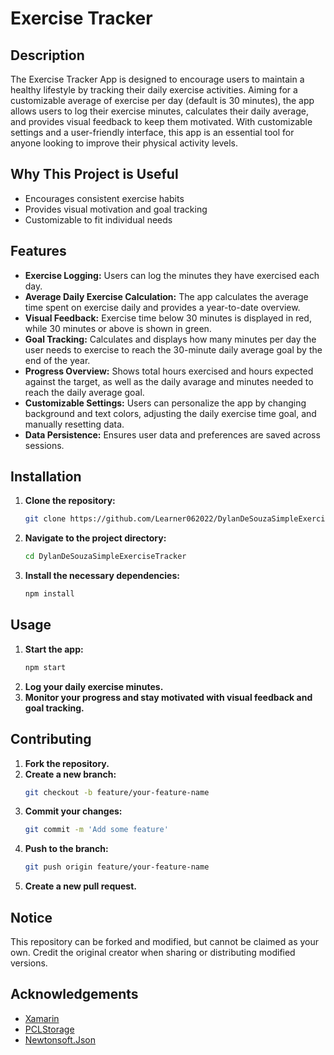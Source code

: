 # Exercise Tracker

## Description
The Exercise Tracker App is designed to encourage users to maintain a healthy lifestyle by tracking their daily exercise activities. Aiming for a customizable average of exercise per day (default is 30 minutes), the app allows users to log their exercise minutes, calculates their daily average, and provides visual feedback to keep them motivated. With customizable settings and a user-friendly interface, this app is an essential tool for anyone looking to improve their physical activity levels.

## Why This Project is Useful
- Encourages consistent exercise habits
- Provides visual motivation and goal tracking
- Customizable to fit individual needs

## Features
- **Exercise Logging:** Users can log the minutes they have exercised each day.
- **Average Daily Exercise Calculation:** The app calculates the average time spent on exercise daily and provides a year-to-date overview.
- **Visual Feedback:** Exercise time below 30 minutes is displayed in red, while 30 minutes or above is shown in green.
- **Goal Tracking:** Calculates and displays how many minutes per day the user needs to exercise to reach the 30-minute daily average goal by the end of the year.
- **Progress Overview:** Shows total hours exercised and hours expected against the target, as well as the daily avarage and minutes needed to reach the daily average goal.
- **Customizable Settings:** Users can personalize the app by changing background and text colors, adjusting the daily exercise time goal, and manually resetting data.
- **Data Persistence:** Ensures user data and preferences are saved across sessions.

## Installation

1. **Clone the repository:**
    ```bash
    git clone https://github.com/Learner062022/DylanDeSouzaSimpleExerciseTracker.git
    ```
2. **Navigate to the project directory:**
    ```bash
    cd DylanDeSouzaSimpleExerciseTracker
    ```
3. **Install the necessary dependencies:**
    ```bash
    npm install
    ```
## Usage

1. **Start the app:**
    ```bash
    npm start
    ```
2. **Log your daily exercise minutes.**
3. **Monitor your progress and stay motivated with visual feedback and goal tracking.**

## Contributing

1. **Fork the repository.**
2. **Create a new branch:**
    ```bash
    git checkout -b feature/your-feature-name
    ```
3. **Commit your changes:**
    ```bash
    git commit -m 'Add some feature'
    ```
4. **Push to the branch:**
    ```bash
    git push origin feature/your-feature-name
    ```
5. **Create a new pull request.**

## Notice

This repository can be forked and modified, but cannot be claimed as your own. Credit the original creator when sharing or distributing modified versions.

## Acknowledgements

- [Xamarin](https://dotnet.microsoft.com/apps/xamarin)
- [PCLStorage](https://github.com/dsplaisted/PCLStorag)
- [Newtonsoft.Json](https://www.newtonsoft.com/json)
